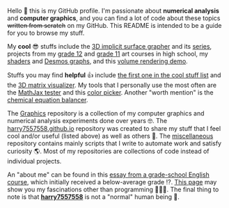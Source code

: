 Hello 👋 this is my GitHub profile.
I'm passionate about **numerical analysis** and **computer graphics**,
and you can find a lot of code about these topics ~~written from scratch~~ on my GitHub.
This README is intended to be a guide for you to browse my stuff.

My **cool** 😎 stuffs include the
[3D implicit surface grapher](https://harry7557558.github.io/spirula/implicit3/index.html)
and its [series](https://harry7557558.github.io/spirula/),
projects from my [grade 12](https://harry7557558.github.io/AVI4M-ISP/index.html)
and [grade 11](https://harry7557558.github.io/Graphics/UI/Homework/AVI3M/index.html) art courses in high school,
my [shaders](https://harry7557558.github.io/shadertoy/index.html)
and [Desmos graphs](https://harry7557558.github.io/desmos/index.html),
and this [volume rendering demo](https://harry7557558.github.io/Graphics/raytracing/webgl_volume/index.html).

Stuffs you may find **helpful** 👍 include
[the first one in the cool stuff list](https://harry7557558.github.io/spirula/)
and the [3D matrix visualizer](https://harry7557558.github.io/tools/matrixv.html).
My tools that I personally use the most often are
the [MathJax tester](https://harry7557558.github.io/tools/mathjaxt.html)
and this [color picker](https://harry7557558.github.io/tools/colorpicker.html).
Another "worth mention" is the
[chemical equation balancer](https://harry7557558.github.io/tools/chemequ.html).

The [Graphics](https://github.com/harry7557558/Graphics) repository is a collection of
my computer graphics and numerical analysis experiments done over years 🤓.
The [harry7557558.github.io](https://github.com/harry7557558/harry7557558.github.io) repository
was created to share my stuff that I feel cool and/or useful (listed above) as well as others 👀.
The [miscellaneous](https://github.com/harry7557558/miscellaneous) repository contains mainly
scripts that I write to automate work and satisfy curiosity 🌎.
Most of my repositories are collections of code instead of individual projects.

An "about me" can be found in this
[essay from a grade-school English course](https://docs.google.com/document/d/1kPZR1pcpAQbeRbjvexFIa1hHDHlmzMwx9m2K0_GtyqI/preview),
which initially received a below-average grade ⁉.
[This page](https://harry7557558.github.io/harry7557558/dall-e/index.html)
may show you my fascinations other than programming 🐚🔮🌊.
The final thing to note is that
[**harry7557558**](https://harry7557558.github.io/) is not a "normal" human being 🤖.
